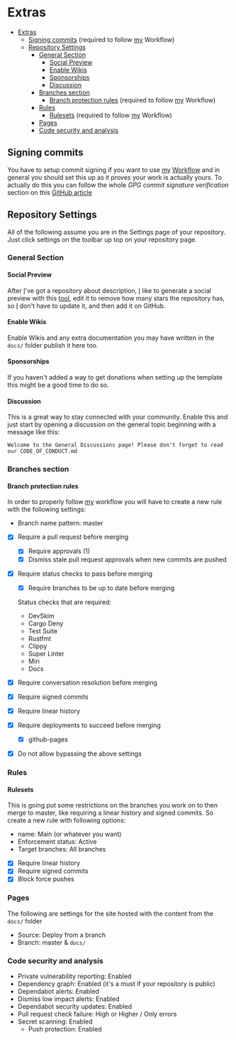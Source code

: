 # Extras

<!--toc:start-->

- [Extras](#extras)
  - [Signing commits](#signing-commits) (required to follow
    [my](https://github.com/Obscurely) Workflow)
  - [Repository Settings](#repository-settings)
    - [General Section](#general-section)
      - [Social Preview](#social-preview)
      - [Enable Wikis](#enable-wikis)
      - [Sponsorships](#sponsorships)
      - [Discussion](#discussion)
    - [Branches section](#branches-section)
      - [Branch protection rules](#branch-protection-rules) (required to follow
        [my](https://github.com/Obscurely) Workflow)
    - [Rules](#rules)
      - [Rulesets](#rulesets) (required to follow
        [my](https://github.com/Obscurely) Workflow)
    - [Pages](#pages)
    - [Code security and analysis](#code-security-and-analysis)

<!--toc:end-->

## Signing commits

You have to setup commit signing if you want to use
[my](https://github.com/Obscurely) [Workflow](WORKFLOW.md) and in general you
should set this up as it proves your work is actually yours. To actually do this
you can follow the whole _GPG commit signature verification_ section on this
[GitHub article](https://docs.github.com/en/authentication/managing-commit-signature-verification/about-commit-signature-verification#gpg-commit-signature-verification)

## Repository Settings

All of the following assume you are in the Settings page of your repository.
Just click settings on the toolbar up top on your repository page.

### General Section

#### Social Preview

After [I](https://github.com/Obscurely)'ve got a repository about description,
[I](https://github.com/Obscurely) like to generate a social preview with this
[tool](https://www.bannerbear.com/demos/github-social-preview-generator-tool/),
edit it to remove how many stars the repository has, so
[I](https://github.com/Obscurely) don't have to update it, and then add it on
GitHub.

#### Enable Wikis

Enable Wikis and any extra documentation you may have written in the `docs/`
folder publish it here too.

#### Sponsorships

If you haven't added a way to get donations when setting up the template this
might be a good time to do so.

#### Discussion

This is a great way to stay connected with your community. Enable this and just
start by opening a discussion on the general topic beginning with a message like
this:

`Welcome to the General Discussions page! Please don't forget to read our CODE_OF_CONDUCT.md`

### Branches section

#### Branch protection rules

In order to properly follow [my](https://github.com/Obscurely) workflow you will
have to create a new rule with the following settings:

- Branch name pattern: master
- [x] Require a pull request before merging
  - [x] Require approvals (1)
  - [x] Dismiss stale pull request approvals when new commits are pushed
- [x] Require status checks to pass before merging

  - [x] Require branches to be up to date before merging

  Status checks that are required:

  - DevSkim
  - Cargo Deny
  - Test Suite
  - Rustfmt
  - Clippy
  - Super Linter
  - Miri
  - Docs

- [x] Require conversation resolution before merging
- [x] Require signed commits
- [x] Require linear history
- [x] Require deployments to succeed before merging
  - [x] github-pages
- [x] Do not allow bypassing the above settings

### Rules

#### Rulesets

This is going put some restrictions on the branches you work on to then merge to
master, like requiring a linear history and signed commits. So create a new rule
with following options:

- name: Main (or whatever you want)
- Enforcement status: Active
- Target branches: All branches
- [x] Require linear history
- [x] Require signed commits
- [x] Block force pushes

### Pages

The following are settings for the site hosted with the content from the `docs/`
folder

- Source: Deploy from a branch
- Branch: master & `docs/`

### Code security and analysis

- Private vulnerability reporting: Enabled
- Dependency graph: Enabled (it's a must if your repository is public)
- Dependabot alerts: Enabled
- Dismiss low impact alerts: Enabled
- Dependabot security updates: Enabled
- Pull request check failure: High or Higher / Only errors
- Secret scanning: Enabled
  - Push protection: Enabled
